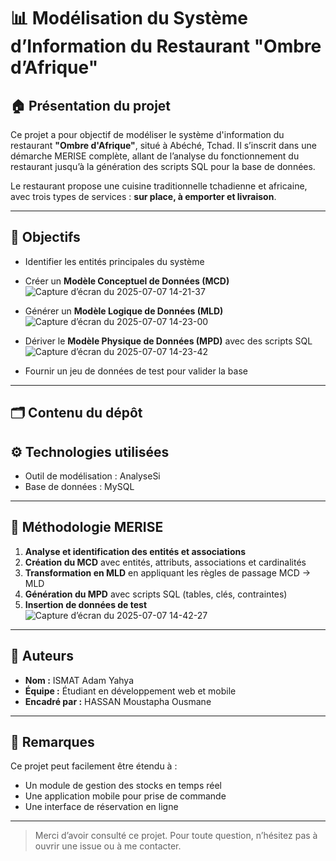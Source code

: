 # 📊 Modélisation du Système d’Information du Restaurant "Ombre d’Afrique"

## 🏠 Présentation du projet

Ce projet a pour objectif de modéliser le système d'information du restaurant **"Ombre d'Afrique"**, situé à Abéché, Tchad. Il s’inscrit dans une démarche MERISE complète, allant de l’analyse du fonctionnement du restaurant jusqu’à la génération des scripts SQL pour la base de données.

Le restaurant propose une cuisine traditionnelle tchadienne et africaine, avec trois types de services : **sur place, à emporter et livraison**.

---

## 🧩 Objectifs

- Identifier les entités principales du système
- Créer un **Modèle Conceptuel de Données (MCD)**
  ![Capture d’écran du 2025-07-07 14-21-37](https://github.com/user-attachments/assets/c991ed46-0007-4ed2-ac13-ebafb2a11891)

- Générer un **Modèle Logique de Données (MLD)**
![Capture d’écran du 2025-07-07 14-23-00](https://github.com/user-attachments/assets/03c83fab-64e5-447b-983c-0b366126e30a)

- Dériver le **Modèle Physique de Données (MPD)** avec des scripts SQL
![Capture d’écran du 2025-07-07 14-23-42](https://github.com/user-attachments/assets/553826f4-8c07-44f2-b5c9-7b8abc68cf90)


- Fournir un jeu de données de test pour valider la base

---

## 🗂️ Contenu du dépôt

## ⚙️ Technologies utilisées

- Outil de modélisation : AnalyseSi 
- Base de données : MySQL 

---

## 🧠 Méthodologie MERISE

1. **Analyse et identification des entités et associations**
2. **Création du MCD** avec entités, attributs, associations et cardinalités
3. **Transformation en MLD** en appliquant les règles de passage MCD → MLD
4. **Génération du MPD** avec scripts SQL (tables, clés, contraintes)
5. **Insertion de données de test**
![Capture d’écran du 2025-07-07 14-42-27](https://github.com/user-attachments/assets/6ab9dd00-d740-45e5-bc2c-1028199e7607)


---

## 👤 Auteurs

- **Nom :** ISMAT Adam Yahya 
- **Équipe :** Étudiant en développement web et mobile 
- **Encadré par :** HASSAN Moustapha Ousmane

---

## 💬 Remarques

Ce projet peut facilement être étendu à :
- Un module de gestion des stocks en temps réel
- Une application mobile pour prise de commande
- Une interface de réservation en ligne

---

> Merci d’avoir consulté ce projet. Pour toute question, n’hésitez pas à ouvrir une issue ou à me contacter.
